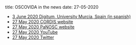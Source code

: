 title: OSCOVIDA in the news
date: 27-05-2020


- [3 June 2020 Digitum, University Murcia, Spain (in spanish)](http://digitum-um.blogspot.com/2020/06/descubra-oscovida-open-science-covid.html)
- [ 27 May 2020 CORDIS website](https://cordis.europa.eu/article/id/418274-discover-oscovida-the-panosc-open-science-covid-analysis-platform-tracking-data-about-covid19)
- [ 27 May 2020 PaNOSC website ](https://www.panosc.eu/news/panosc-open-science-covid-analysis-platform-now-online/)
- [ 27 May 2020 YouTube](https://www.youtube.com/watch?v=1_oDc_vptBQ)
- [ 27 May 2020 Twitter](https://twitter.com/Panosc_eu/status/1265220561174695937)
